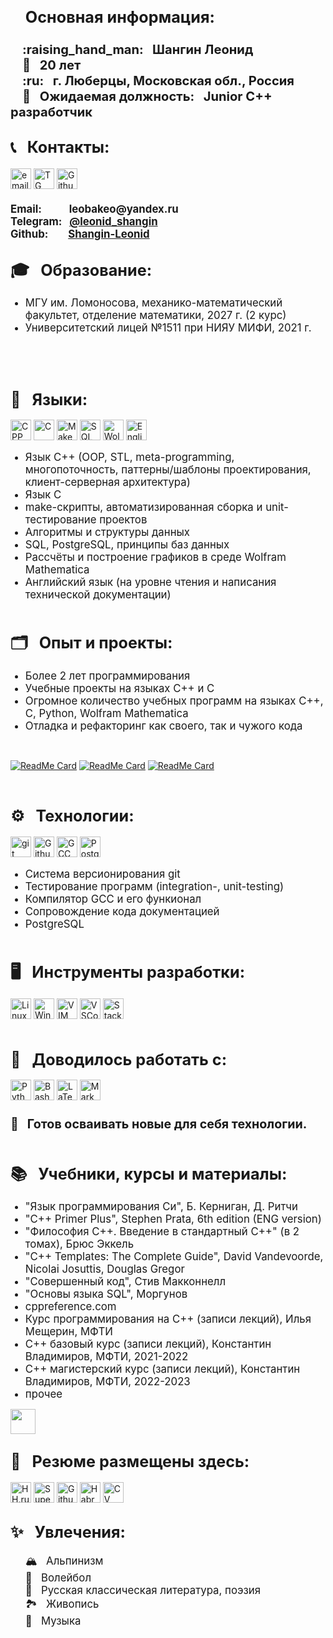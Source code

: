 <p>
<br>
<h2> <Big> &nbsp &nbsp Основная информация: </Big> </h2>
<big>
    <h4> <big> 
         &nbsp &nbsp :raising_hand_man: &nbsp Шангин Леонид <br>
         &nbsp &nbsp &#128286 &nbsp 20 лет <br>
         &nbsp &nbsp :ru:     &nbsp г. Люберцы, Московская обл., Россия <br>
         &nbsp &nbsp &#128084 &nbsp Ожидаемая должность: &nbsp Junior C++ разработчик
    </big> <br> </h4>
</big>
</p> 



<h2> <big> &#128222 &nbsp Контакты: </big> </h2>
<p>
    <a><img alt="email" src="https://img.shields.io/badge/-leobakeo@yandex.ru-c14438?style=flat&logo=Gmail&logoColor=white" height=33></a>
    <a href="https://t.me/leonid_shangin"><img alt="TG" src="https://img.shields.io/static/v1?label=&message=@leonid_shangin&style=flat&logo=telegram&color=white" height=33></a>
    <a href="https://github.com/Shangin-Leonid"><img alt="Github" src="https://img.shields.io/static/v1?label=&message=Shangin-Leonid&style=flat&logo=github&color=black" height=33></a>
</p>

<body>
<p> <h4> <big>
    Email:    &nbsp&nbsp&nbsp&nbsp&nbsp&nbsp&nbsp&nbsp&nbsp leobakeo@yandex.ru <br>
    <!-- Телефон:  &nbsp  <br> -->
    Telegram: &nbsp <a href="https://t.me/leonid_shangin">@leonid_shangin</a> <br>
    Github:   &nbsp&nbsp&nbsp&nbsp&nbsp&nbsp <a href="https://github.com/Shangin-Leonid">Shangin-Leonid</a>
</big> <br> </h4> </p>
</body>



<h2> <big> &#127891 &nbsp Образование: </big> </h2>
<ul><Big>
    <li> МГУ им. Ломоносова, механико-математический факультет, отделение математики, 2027 г. (2 курс) </li>
    <li> Университетский лицей №1511 при НИЯУ МИФИ, 2021 г. </li> <br> <br> <br>
</Big></ul>



<h2> <big> &#128069 &nbsp Языки: </big> </h2>
<p>
    <img alt="CPP"      src="https://img.shields.io/static/v1?label=&message=Language&style=flat&logo=cplusplus&color=0000cd" height=33>
    <img alt="C"        src="https://img.shields.io/static/v1?label=&message=Language&style=flat&logo=C&color=dc143c" height=33>
    <img alt="Make"     src="https://img.shields.io/static/v1?label=&message=Makefile&style=flat&logo=CMake&color=FE7A16" height=33>
    <img alt="SQL"      src="https://custom-icon-badges.demolab.com/badge/SQL-4169e1.svg?logo=database&logoColor=white" height=33>
    <img alt="Wolfram Mathematica" src="https://img.shields.io/static/v1?style=flat&message=Wolfram+Mathematica&color=DD1100&logo=Wolfram+Mathematica&logoColor=FFFFFF&label=" height=33>
    <img alt="English"  src="https://img.shields.io/static/v1?label=&message=English+language&style=flat&logo=BookStack&color=ECF051" height=33>
</p>
<ul><Big>
    <li> Язык C++ (OOP, STL, meta-programming, многопоточность, паттерны/шаблоны проектирования, клиент-серверная архитектура) </li>
    <li> Язык C </li>
    <li> make-скрипты, автоматизированная сборка и unit-тестирование проектов </li>
    <li> Алгоритмы и структуры данных </li>
    <li> SQL, PostgreSQL, принципы баз данных </li>
    <li> Рассчёты и построение графиков в среде Wolfram Mathematica </li>
    <li> Английский язык (на уровне чтения и написания технической документации) </li> <br>
</Big></ul> 



<h2> <big> &#128450 &nbsp Опыт и проекты: </big> </h2>
<ul><Big>
    <li> Более 2 лет программирования </li>
    <li> Учебные проекты на языках C++ и C</li>
    <li> Огромное количество учебных программ на языках C++, C, Python, Wolfram Mathematica </li>
    <li> Отладка и рефакторинг как своего, так и чужого кода </li>
</Big></ul>
<br>

[![ReadMe Card](https://github-readme-stats.vercel.app/api/pin/?username=Shangin-Leonid&repo=distance_between_polygons)](https://github.com/Shangin-Leonid/distance_between_polygons)
[![ReadMe Card](https://github-readme-stats.vercel.app/api/pin/?username=Shangin-Leonid&repo=custom_container_lib)](https://github.com/Shangin-Leonid/custom_container_lib)
[![ReadMe Card](https://github-readme-stats.vercel.app/api/pin/?username=Shangin-Leonid&repo=MyOffice_code_review_task)](https://github.com/Shangin-Leonid/MyOffice_code_review_task)

<!-- [![ReadMe Card](https://github-readme-stats.vercel.app/api/pin/?username=Shangin-Leonid&repo=custom_container_lib)](https://github.com/Shangin-Leonid/custom_container_lib) -->

<p> <small> <br> </small> </p>

<h2> <big> &#9881 &nbsp Технологии: </big> </h2>
<p>
    <img alt="git" src="https://img.shields.io/badge/-Git-F05032?style=flat&logo=git&logoColor=white" height=33>
    <img alt="Github" src="https://img.shields.io/static/v1?label=&message=Github&style=flat&logo=github&color=000000" height=33>
    <img alt="GCC" src="https://img.shields.io/static/v1?label=&message=GCC&style=flat&logo=GNU&color=2B822F" height=33>
    <img alt="PostgreSQL" src="https://img.shields.io/static/v1?label=&message=PostgreSQL&style=flat&logo=PostgreSQL&color=fffacd" height=33>
</p>
<ul> <Big>
    <li> Система версионирования git </li>
    <li> Тестирование программ (integration-, unit-testing) </li>
    <li> Компилятор GCC и его функионал </li>
    <li> Сопровождение кода документацией </li>
    <li> PostgreSQL </li> <br>
</Big> </ul>



<h2> <big> &#128421 &nbsp Инструменты разработки: </big> </h2>
<p>
    <img alt="Linux" src="https://img.shields.io/static/v1?label=&message=Linux&style=flat&logo=linux&color=2B822F" height=33>
    <img alt="Windows" src="https://img.shields.io/static/v1?label=&message=Windows&style=flat&logo=windows&color=4169e1" height=33>
    <img alt="VIM" src="https://img.shields.io/static/v1?label=&message=VIM&style=flat&logo=vim&color=27A923" height=33>
    <img alt="VSCode" src="https://img.shields.io/static/v1?label=&message=Visual+Studio+Code&style=flat&logo=visualstudiocode&color=4169e1" height=33>
    <img alt="Stack Overflow" src="https://img.shields.io/badge/-Stack%20Overflow-FE7A16?logo=stack-overflow&logoColor=white" height=33> <br> <br>
</p>



<h2> <big> &#128188 &nbsp Доводилось работать с: </big> </h2>
<p>
    <img alt="Python" src="https://img.shields.io/static/v1?label=&message=Python&style=flat&logo=python&color=ECF051" height=33>
    <img alt="Bash" src="https://img.shields.io/badge/Bash-121011.svg?logo=gnu-bash&logoColor=white" height=33>
    <img alt="LaTeX" src="https://img.shields.io/badge/LaTeX-008080.svg?logo=LaTeX&logoColor=white" height=33>
    <img alt="Markdown" src="https://img.shields.io/badge/Markdown-000000.svg?logo=markdown&logoColor=white" height=33>
</p>

<h3> <big> &#128681 &nbsp Готов осваивать новые для себя технологии. </big> <br> <br> </h3>



<h2> <big> &#128218 &nbsp Учебники, курсы и материалы: </big> </h2>
<ul><Big>
    <li> "Язык программирования Си", Б. Керниган, Д. Ритчи </li>
    <li> "C++ Primer Plus", Stephen Prata, 6th edition (ENG version) </li>
    <li> "Философия C++. Введение в стандартный C++" (в 2 томах), Брюс Эккель </li>
    <li> "C++ Templates: The Complete Guide", David Vandevoorde, Nicolai Josuttis, Douglas Gregor </li>
    <li> "Совершенный код", Стив Макконнелл </li>
    <li> "Основы языка SQL", Моргунов </li>
    <li> cppreference.com </li>
    <li> Курс программирования на C++ (записи лекций), Илья Мещерин, МФТИ </li>
    <li> C++ базовый курс (записи лекций), Константин Владимиров, МФТИ, 2021-2022 </li>
    <li> C++ магистерский курс (записи лекций), Константин Владимиров, МФТИ, 2022-2023 </li>
    <li> прочее </li>
    
</Big></ul>

<a href="https://leetcode-cn.com/u/blackcater/"> <img src="https://github.com/blackcater/blackcater/raw/main/images/social-leetcode.svg" height="40" /></a>
<!-- <a href="https://leetcode-cn.com/u/blackcater/"> <img src="https://img.shields.io/static/v1?label=&message=LeetCode&style=flat&logo=leetcode&color=2e8b57" height="40" /></a> -->



<h2> <big> &#128270 &nbsp Резюме размещены здесь: </big> </h2>
<p>
    <a href="ССЫЛКА"><img alt="HH.ru" src="https://img.shields.io/static/v1?label=&message=hh.ru&style=flat&logo=EMPTY&color=ff0000" height=33></a>
    <a href="ССЫЛКА"><img alt="SuperJob.ru" src="https://img.shields.io/static/v1?label=&message=SuperJob.ru&style=flat&logo=EMPTY&color=228b22" height=33></a>
    <a href="https://github.com/Shangin-Leonid"><img alt="Github" src="https://img.shields.io/static/v1?label=&message=Shangin-Leonid&style=flat&logo=github&color=black" height=33></a>
    <a href="ССЫЛКА"><img alt="Habr Career" src="https://img.shields.io/static/v1?style=flat&message=Habr Career&color=65A3BE&logo=Habr&logoColor=FFFFFF&label=" height=33></a>
    <a href="https://github.com/Shangin-Leonid/Shangin-Leonid"><img alt="CV" src="https://img.shields.io/static/v1?label=&message=CV&style=flat&logo=pdf&color=informational" height=33></a> <br>
</p>



<!-- ![](https://komarev.com/ghpvc/?username=Shangin-Leonid&color=informational&style=flat&label=PROFILE+VIEWS) -->



<h2> <big> &#10024 &nbsp Увлечения: </big> </h2>
<ul><Big>
    &#127956 &nbsp Альпинизм <br>
    &#127952 &nbsp Волейбол <br>
    &#128214 &nbsp Русская классическая литература, поэзия <br>
    &#127966 &nbsp Живопись <br>
    &#127931 &nbsp Музыка <br>
</Big></ul>
<br><br>

<!-- <div class="wrap">
  <img  alt="Avatar" src="./avatar.jpg" width="512" height="384">
    <div class="right">
      <p>
        <h1> Основная информация: </h1>
        &#128100 Шангин Леонид <br>
        &#128286 20 лет <br>
        &#127757 г.Люберцы, Московская обл., Россия <br>
        &#128084 Ожидаемая должность: Junior C++ разработчик <br>
    </p>
    </div>
</div>

<img  alt="Avatar" src="./avatar.jpg" width="512" height="384" align="left" hspace="10" vspace="8" /> <p>
<h1> Основная информация: </h1>
    &#128100 Шангин Леонид <br>
    &#128286 20 лет <br>
    &#127757 г.Люберцы, Московская обл., Россия <br>
    &#128084 Ожидаемая должность: Junior C++ разработчик <br>
</p> -->




<!-- <body>
<p><img  alt="Avatar" src="./avatar.jpg" width="512" height="384" align="left" hspace="10" vspace="8" border="1"/>
<br><br><br>
<Big>
    <h2> &nbsp &nbsp &#128100 &nbsp Шангин Леонид </h2> <br>
    <h2> &nbsp &nbsp &#128286 &nbsp 20 лет </h2> <br>
    <h2> &nbsp &nbsp &#127757 &nbsp г.Люберцы, Московская обл., Россия </h2> <br>
    <h2> &nbsp &nbsp &#128084 &nbsp Ожидаемая должность: Junior C++ разработчик </h2> <br>
</Big>
</p>
</body> -->
